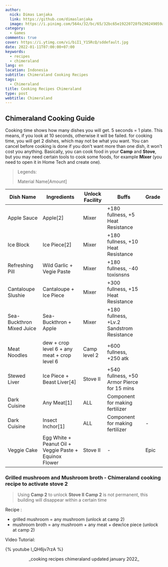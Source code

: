 ```yaml
---
author:
  nick: Dimas Lanjaka
  link: https://github.com/dimaslanjaka
  image: https://i.pinimg.com/564x/32/bc/65/32bc65e19220728fb290249059a7242a.jpg
category:
  - Games
comments: true
cover: https://i.ytimg.com/vi/biI1_Y15RcQ/sddefault.jpg
date: 2022-01-11T07:00:00+07:00
keywords:
  - recipes
  - chimeraland
lang: en
location: Indonesia
subtitle: Chimeraland Cooking Recipes
tags:
  - Chimeraland
title: Cooking Recipes Chimeraland
type: post
webtitle: Chimeraland
---
```


## Chimeraland Cooking Guide
Cooking time shows how many dishes you will get. 5 seconds = 1 plate. This means, if you look at 10 seconds, otherwise it will be failed. for cooking time, you will get 2 dishes, which may not be what you want. You can cancel before cooking is done if you don't want more than one dish, it won't cost you anything. Basically, you can cook food in your **Camp** and **Stove**, but you may need certain tools to cook some foods, for example **Mixer** (you need to open it in Home Tech and create one).

> Legends:
>
> Material Name[Amount]

| Dish Name | Ingredients | Unlock Facility | Buffs | Grade |
| --- | --- | --- | --- | --- |
| Apple Sauce               | Apple[2]                                     | Mixer           | +180 fullness, +5 Heat Resistance                               |
| Ice Block                 | Ice Piece[2]                                 | Mixer           | +180 fullness, +10 Heat Resistance                              |
| Refreshing Pill           | Wild Garlic + Vegie Paste                    | Mixer           | +180 fullness, -40 toxisnsns |
| Cantaloupe Slushie        | Cantaloupe + Ice Piece                       | Mixer           | +300 fullness, +15 Heat Resistance                              |
| Sea-Buckthron Mixed Juice | Sea-Buckthron + Apple                        | Mixer           | +180 fullness, +Lv.2 Sandstrom Resistance                       |
| Meat Noodles              | dew + crop level 6 + any meat + crop level 6 | Camp level 2    | +600 fullness, +250 atk                                         |
| Stewed Liver              | Ice Piece + Beast Liver[4]                   | Stove II        | +540 fullness, +50 Armor Pierce for 15 mins                     |
| Dark Cuisine              | Any Meat[1]                                  | ALL             | Component for making fertilizer                                 |
| Dark Cuisine              | Insect Inchor[1]                             | ALL             | Component for making fertilizer                                 | - |
| Veggie Cake | Egg White + Peanut Oil + Veggie Paste + Equinox Flower | Stove II | - | Epic |

<!-- playground https://codepen.io/dimaslanjaka/pen/gOXWPra -->
<link rel="stylesheet" href="Recipes/style.css" />
<script src="Recipes/script.js"></script>

### Grilled mushroom and Mushroom broth - Chimeraland cooking recipe to activate stove 2
> Using **Camp 2** to unlock **Stove II**
> **Camp 2** is not permanent, this building will disappear within a certain time

Recipe :
- grilled mushroom = any mushroom (unlock at camp 2)
- mushroom broth = any mushroom + any meat + dew/ice piece (unlock at camp 2)

Video Tutorial:

{% youtube I_QH6jv7rzA %}

<link rel='stylesheet' href='https://cdn.datatables.net/1.11.4/css/jquery.dataTables.min.css'>
<script src='https://code.jquery.com/jquery-3.5.1.js'></script>
<script src='https://cdn.datatables.net/1.11.4/js/jquery.dataTables.min.js'></script>
<style>
.mdui-theme-layout-dark .mdui-typo table th, .mdui-theme-layout-dark .mdui-typo table thead th,
.mdui-theme-layout-dark [class^="dataTables_"],
.mdui-theme-layout-dark [id^="DataTables_Table"],
.mdui-theme-layout-dark table.dataTable {
  background-color: black !important;
  color: white;
  font-family: "Courier New", Courier, monospace;
}
.mdui-theme-layout-dark table.dataTable * {
  background-color: black !important;
  background-repeat: no-repeat;
  color: white;
}
.mdui-theme-layout-dark table.dataTable td {
  border: 0.1em solid white;
}
</style>
<script>
setTimeout(() => {
  document.addEventListener('DOMContentLoaded', function () {
    let table = new DataTable('article table');
  });
}, 4000);
</script>

<center>_cooking recipes chimeraland updated january 2022_</center>

